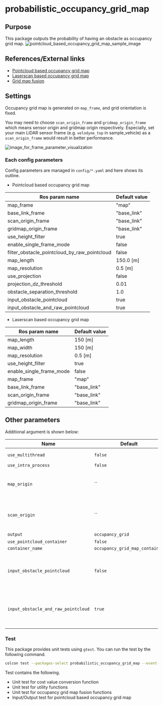 # probabilistic_occupancy_grid_map

## Purpose

This package outputs the probability of having an obstacle as occupancy grid map.
![pointcloud_based_occupancy_grid_map_sample_image](./image/pointcloud_based_occupancy_grid_map_sample_image.gif)

## References/External links

- [Pointcloud based occupancy grid map](pointcloud-based-occupancy-grid-map.md)
- [Laserscan based occupancy grid map](laserscan-based-occupancy-grid-map.md)
- [Grid map fusion](synchronized_grid_map_fusion.md)

## Settings

Occupancy grid map is generated on `map_frame`, and grid orientation is fixed.

You may need to choose `scan_origin_frame` and `gridmap_origin_frame` which means sensor origin and gridmap origin respectively. Especially, set your main LiDAR sensor frame (e.g. `velodyne_top` in sample_vehicle) as a `scan_origin_frame` would result in better performance.

![image_for_frame_parameter_visualization](./image/gridmap_frame_settings.drawio.svg)

### Each config parameters

Config parameters are managed in `config/*.yaml` and here shows its outline.

- Pointcloud based occupancy grid map

| Ros param name                               | Default value |
| -------------------------------------------- | ------------- |
| map_frame                                    | "map"         |
| base_link_frame                              | "base_link"   |
| scan_origin_frame                            | "base_link"   |
| gridmap_origin_frame                         | "base_link"   |
| use_height_filter                            | true          |
| enable_single_frame_mode                     | false         |
| filter_obstacle_pointcloud_by_raw_pointcloud | false         |
| map_length                                   | 150.0 [m]     |
| map_resolution                               | 0.5 [m]       |
| use_projection                               | false         |
| projection_dz_threshold                      | 0.01          |
| obstacle_separation_threshold                | 1.0           |
| input_obstacle_pointcloud                    | true          |
| input_obstacle_and_raw_pointcloud            | true          |

- Laserscan based occupancy grid map

| Ros param name           | Default value |
| ------------------------ | ------------- |
| map_length               | 150 [m]       |
| map_width                | 150 [m]       |
| map_resolution           | 0.5 [m]       |
| use_height_filter        | true          |
| enable_single_frame_mode | false         |
| map_frame                | "map"         |
| base_link_frame          | "base_link"   |
| scan_origin_frame        | "base_link"   |
| gridmap_origin_frame     | "base_link"   |

## Other parameters

Additional argument is shown below:

| Name                                | Default                        | Description                                                                                   |
| ----------------------------------- | ------------------------------ | --------------------------------------------------------------------------------------------- |
| `use_multithread`                   | `false`                        | whether to use multithread                                                                    |
| `use_intra_process`                 | `false`                        |                                                                                               |
| `map_origin`                        | ``                             | parameter to override `map_origin_frame` which means grid map origin                          |
| `scan_origin`                       | ``                             | parameter to override `scan_origin_frame` which means scanning center                         |
| `output`                            | `occupancy_grid`               | output name                                                                                   |
| `use_pointcloud_container`          | `false`                        |                                                                                               |
| `container_name`                    | `occupancy_grid_map_container` |                                                                                               |
| `input_obstacle_pointcloud`         | `false`                        | only for laserscan based method. If true, the node subscribe obstacle pointcloud              |
| `input_obstacle_and_raw_pointcloud` | `true`                         | only for laserscan based method. If true, the node subscribe both obstacle and raw pointcloud |

### Test

This package provides unit tests using `gtest`.
You can run the test by the following command.

```bash
colcon test --packages-select probabilistic_occupancy_grid_map --event-handlers console_direct+
```

Test contains the following.

- Unit test for cost value conversion function
- Unit test for utility functions
- Unit test for occupancy grid map fusion functions
- Input/Output test for pointcloud based occupancy grid map
